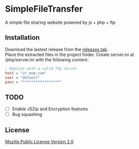 # SimpleFileTransfer

A simple file sharing website powered by js + php + ftp

## Installation

Download the lastest release from the [releases tab](/https://github.com/KenanTurner/SimpleFileTransfer/releases).  
Place the extracted files in the project folder.
Create server.ini at /php/server.ini with the following content:
```ini
; Replace with a valid ftp server
host = "ur.mum.com"
user = "default"
pass = "*****************"
```

## TODO

- [ ] Enable JSZip and Encryption features
- [ ] Bug squashing

## License
[Mozilla Public License Version 2.0](/LICENSE.txt)
